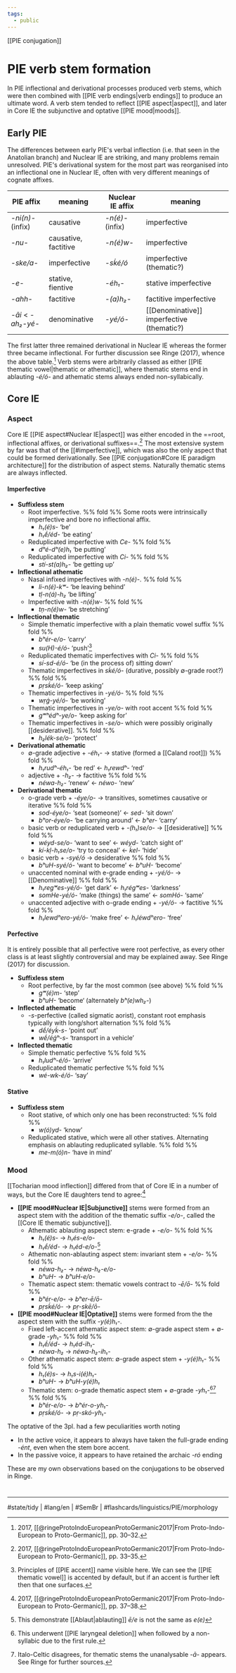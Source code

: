 ```yaml
---
tags:
  - public
---
```

[[PIE conjugation]]
# PIE verb stem formation

In PIE inflectional and derivational processes produced verb stems,
which were then combined with [[PIE verb endings|verb endings]] to produce an ultimate word.
A verb stem tended to reflect [[PIE aspect|aspect]], and later in Core IE the subjunctive and optative [[PIE mood|moods]].


## Early PIE

The differences between early PIE's verbal inflection (i.e. that seen in the Anatolian branch)
and Nuclear IE are striking,
and many problems remain unresolved.
PIE's derivational system for the most part was reorganised into an inflectional one in Nuclear IE,
often with very different meanings of cognate affixes.


| PIE affix                                                         | meaning              | Nuclear IE affix                      | meaning                               |
| ----------------------------------------------------------------- | -------------------- | ------------------------------------- | ------------------------------------- |
| _<span class="ling">-ni(n)-</span>_ (infix)                       | causative            | <em class="recon">-n(é)-</em> (infix) | imperfective                          |
| _<span class="ling">-nu-</span>_                                  | causative, factitive | <em class="recon">-n(é)w-</em>        | imperfective                          |
| _<span class="ling">-ske/a-</span>_                               | imperfective         | <em class="recon">-sḱé/ó</em>         | imperfective (thematic?)              |
| _<span class="ling">-e-</span>_                                   | stative, fientive    | <em class="recon">-éh₁-</em>          | stative imperfective                  |
| _<span class="ling">-ahh-</span>_                                 | factitive            | <em class="recon">-(a)h₂-</em>        | factitive imperfective                |
| _<span class="ling">-āi</span>_ < <em class="recon">-ah₂-yé-</em> | denominative         | <em class="recon">-yé/ó-</em>         | [[Denominative]] imperfective (thematic?) |

The first latter three remained derivational in Nuclear IE whereas the former three became inflectional.
For further discussion see Ringe (2017), whence the above table.[^early]
Verb stems were arbitrarily classed as either [[PIE thematic vowel|thematic or athematic]],
where thematic stems end in ablauting <em class="recon">-é/ó-</em>
and athematic stems always ended non-syllabically.

[^early]: 2017, [[@ringeProtoIndoEuropeanProtoGermanic2017|From Proto-Indo-European to Proto-Germanic]], pp. 30–32.



## Core IE

### Aspect

Core IE [[PIE aspect#Nuclear IE|aspect]] was either encoded in the ==root, inflectional affixes, or derivational suffixes==.[^aspect]
The most extensive system by far was that of the [[#imperfective]],
which was also the only aspect that could be formed derivationally.
See [[PIE conjugation#Core IE paradigm architecture]] for the distribution of aspect stems.
Naturally thematic stems are always inflected. <!--SR:!2023-11-14,10,150-->

[^aspect]: 2017, [[@ringeProtoIndoEuropeanProtoGermanic2017|From Proto-Indo-European to Proto-Germanic]], pp. 33–35.

#### Imperfective

- **Suffixless stem**
  - Root imperfective. %% fold %%
    Some roots were intrinsically imperfective and bore no inflectional affix.
    - <em class="recon">h₁(é)s-</em> ‘be’
    - <em class="recon">h₁ḗ/éd-</em> ‘be eating’
  - Reduplicated imperfective with <em class="recon">Ce-</em> %% fold %%
    - <em class="recon">dʰé-dʰ(e)h₁</em> ‘be putting’
  - Reduplicated imperfective with <em class="recon">Ci-</em> %% fold %%
    - <em class="recon">stí-st(a)h₂-</em> ‘be getting up’
- **Inflectional athematic**
  - Nasal infixed imperfectives with <em class="recon">-n(é)-</em>. %% fold %%
    - <em class="recon">li-n(é)-kʷ-</em> ‘be leaving behind’
    - <em class="recon">tḷ-n(á)-h₂</em> ‘be lifting’
  - Imperfective with <em class="recon">-n(é)w-</em> %% fold %%
    - <em class="recon">tṇ-n(é)w-</em> ‘be stretching’
- **Inflectional thematic**
  - Simple thematic imperfective with a plain thematic vowel suffix %% fold %%
    - <em class="recon">bʰér-e/o-</em> ‘carry’
    - <em class="recon">su(H)-é/ó-</em> ‘push’[^accent]
  - Reduplicated thematic imperfectives with <em class="recon">Ci-</em> %% fold %%
    - <em class="recon">sí-sd-é/ó-</em> ‘be (in the process of) sitting down’
  - Thematic imperfectives in <em class="recon">sḱé/ó-</em> (durative, possibly ∅-grade root?) %% fold %%
    - <em class="recon">pṛsḱé/ó-</em> ‘keep asking’
  - Thematic imperfectives in <em class="recon">-yé/ó-</em> %% fold %%
    - <em class="recon">wṛǵ-yé/ó-</em> ‘be working’
  - Thematic imperfectives in <em class="recon">-ye/o-</em> with root accent %% fold %%
    - <em class="recon">gʷʰédʰ-ye/o-</em> ‘keep asking for’
  - Thematic imperfectives in <em class="recon">-se/o-</em> which were possibly originally [[desiderative]]. %% fold %%
    - <em class="recon">h₂lék-se/o-</em> ‘protect’
- **Derivational athematic**
  - ∅-grade adjective + <em class="recon">-éh₁-</em> → stative (formed a [[Caland root]]) %% fold %%
    - <em class="recon">h₁rudʰ-éh₁-</em> ‘be red’ ← <em class="recon">h₁rewdʰ-</em> ‘red’
  - adjective + <em class="recon">-h₂-</em> → factitive %% fold %%
    - <em class="recon">néwa-h₂-</em> ‘renew’ ← <em class="recon">néwo-</em> ‘new’
- **Derivational thematic**
  - o-grade verb + <em class="recon">-éye/o-</em> → transitives, sometimes causative or iterative %% fold %%
    - <em class="recon">sod-éye/o-</em> ‘seat (someone)’ ← <em class="recon">sed-</em> ‘sit down’
    - <em class="recon">bʰor-éye/o-</em> ‘be carrying around’ ← <em class="recon">bʰer-</em> ‘carry’
  - basic verb or reduplicated verb + <em class="recon">-(h₁)se/o-</em> → [[desiderative]] %% fold %%
    - <em class="recon">wéyd-se/o-</em> ‘want to see’ ← <em class="recon">wéyd-</em> ‘catch sight of’
    - <em class="recon">kí-kḷ-h₁se/o-</em> ‘try to conceal’ ← <em class="recon">ḱel-</em> ‘hide’
  - basic verb + <em class="recon">-syé/ó</em> → desiderative %% fold %%
    - <em class="recon">bʰuH-syé/ó-</em> ‘want to become’ ← <em class="recon">bʰuH-</em> ‘become’ 
  - unaccented nominal with e-grade ending + <em class="recon">-yé/ó-</em> → [[Denominative]] %% fold %%
    - <em class="recon">h₁regʷes-yé/ó-</em> ‘get dark’ ← <em class="recon">h₁régʷes-</em> ‘darkness’
    - <em class="recon">somHe-yé/ó-</em> ‘make (things) the same’ ← <em class="recon">somHó-</em> ‘same’
  - unaccented adjective with o-grade ending + <em class="recon">-yé/ó-</em> → factitive %% fold %%
    - <em class="recon">h₁lewdʰero-yé/ó-</em> ‘make free’ ← <em class="recon">h₁léwdʰero-</em> ‘free’

[^accent]: Principles of [[PIE accent]] name visible here. We can see the [[PIE thematic vowel]] is accented by default, but if an accent is further left then that one surfaces.

#### Perfective

It is entirely possible that all perfective were root perfective,
as every other class is at least slightly controversial and may be explained away.
See Ringe (2017) for discussion.

- **Suffixless stem**
  - Root perfective, by far the most common (see above) %% fold %%
    - <em class="recon">gʷ(é)m-</em> ‘step’
    - <em class="recon">bʰuH-</em> ‘become‘ (alternately <em class="recon">bʰ(e)wh₂-</em>)
- **Inflected athematic**
  - <em class="recon">-s-</em>perfective (called sigmatic aorist), constant root emphasis typically with long/short alternation %% fold %%
    - <em class="recon">dḗ/éyḱ-s-</em> ‘point out’
    - <em class="recon">wḗ/éǵʰ-s-</em> ‘transport in a vehicle’
- **Inflected thematic**
  - Simple thematic perfective %% fold %%
    - <em class="recon">h₁ludʰ-é/ó-</em> ‘arrive’
  - Reduplicated thematic perfective %% fold %%
    - <em class="recon">wé-wk-é/ó-</em> ‘say’

#### Stative

- **Suffixless stem**
  - Root stative, of which only one has been reconstructed: %% fold %%
    - <em class="recon">w(ó)yd-</em> ‘know’
  - Reduplicated stative, which were all other statives. Alternating emphasis on ablauting reduplicated syllable. %% fold %%
    - <em class="recon">me-m(ó)n-</em> ‘have in mind’

### Mood

[[Tocharian mood inflection]] differed from that of Core IE in a number of ways,
but the Core IE daughters tend to agree:[^mood]

- **[[PIE mood#Nuclear IE|Subjunctive]]** stems were formed from an aspect stem with the addition of the thematic suffix <em class="recon">-e/o-</em>, called the [[Core IE thematic subjunctive]]. 
  - Athematic ablauting aspect stem: e-grade + <em class="recon">-e/o-</em> %% fold %%
    - <em class="recon">h₁(é)s-</em> → <em class="recon">h₁és-e/o-</em>
    - <em class="recon">h₁ḗ/éd-</em> → <em class="recon">h₁éd-e/o-</em>[^ab]
  - Athematic non-ablauting aspect stem: invariant stem + <em class="recon">-e/o-</em> %% fold %%
    - <em class="recon">néwa-h₂-</em> → <em class="recon">néwa-h₂-e/o-</em>
    - <em class="recon">bʰuH-</em> → <em class="recon">bʰuH-e/o-</em>
  - Thematic aspect stem: thematic vowels contract to <em class="recon">-ē/ō-</em> %% fold %%
    - <em class="recon">bʰér-e/o-</em> → <em class="recon">bʰer-ē/ō-</em>
    - <em class="recon">pṛsḱé/ó-</em> → <em class="recon">pṛ-skē/ō-</em>
- **[[PIE mood#Nuclear IE|Optative]]** stems were formed from the the aspect stem with the suffix <em class="recon">-y(é)h₁-</em>.
  - Fixed left-accent athematic aspect stem: ∅-grade aspect stem + ∅-grade <em class="recon">-yh₁-</em> %% fold %%
    - <em class="recon">h₁ḗ/éd-</em> → <em class="recon">h₁éd-ih₁-</em>
    - <em class="recon">néwa-h₂</em> → <em class="recon">néwa-h₂-ih₁-</em>
  - Other athematic aspect stem: ∅-grade aspect stem + <em class="recon">-y(é)h₁-</em> %% fold %%
    - <em class="recon">h₁(é)s-</em> → <em class="recon">h₁s-i(é)h₁-</em>
    - <em class="recon">bʰuH-</em> → <em class="recon">bʰuH-y(é)h₁</em>
  - Thematic stem: o-grade thematic aspect stem + ∅-grade <em class="recon">-yh₁-</em>[^del][^it] %% fold %%
    - <em class="recon">bʰér-e/o-</em> → <em class="recon">bʰér-o-yh₁-</em>
    - <em class="recon">pṛsḱé/ó-</em> → <em class="recon">pṛ-skó-yh₁-</em>

[^mood]: 2017, [[@ringeProtoIndoEuropeanProtoGermanic2017|From Proto-Indo-European to Proto-Germanic]], pp. 37–38.

[^ab]: This demonstrate [[Ablaut|ablauting]] <em class="recon">ē/e</em> is not the same as <em class="recon">e(e)</em>

[^del]: This underwent [[PIE laryngeal deletion]] when followed by a non-syllabic due to the first rule.

[^it]: Italo-Celtic disagrees, for thematic stems the unanalysable <em class="recon">-ā-</em> appears. See Ringe for further sources.

The optative of the 3pl. had a few peculiarities worth noting

- In the active voice, it appears to always have taken the full-grade ending <em class="recon">-ént</em>, even when the stem bore accent.
- In the passive voice, it appears to have retained the archaic <em class="recon">-ró</em> ending

These are my own observations based on the conjugations to be observed in Ringe.

#
---
#state/tidy | #lang/en | #SemBr | #flashcards/linguistics/PIE/morphology 